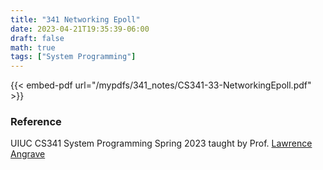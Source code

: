 ```yaml
---
title: "341 Networking Epoll"
date: 2023-04-21T19:35:39-06:00
draft: false
math: true
tags: ["System Programming"]
---
```


{{< embed-pdf url="/mypdfs/341_notes/CS341-33-NetworkingEpoll.pdf" >}}

### Reference
UIUC CS341 System Programming Spring 2023 taught by Prof. [Lawrence Angrave](https://siebelschool.illinois.edu/about/people/faculty/angrave)